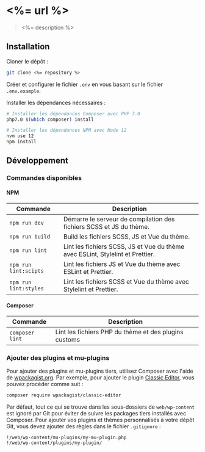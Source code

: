# <%= url %>

> <%= description %>

## Installation


Cloner le dépôt :

```bash
git clone <%= repository %>
```

Créer et configurer le fichier `.env` en vous basant sur le fichier `.env.example`.

Installer les dépendances nécessaires :

```bash
# Installer les dépendances Composer avec PHP 7.0
php7.0 $(which composer) install

# Installer les dépendances NPM avec Node 12
nvm use 12
npm install
```

## Développement

### Commandes disponibles

#### NPM

| Commande | Description |
|-|-|
| `npm run dev` | Démarre le serveur de compilation des fichiers SCSS et JS du thème. |
| `npm run build` | Build les fichiers SCSS, JS et Vue du thème. |
| `npm run lint` | Lint les fichiers SCSS, JS et Vue du thème avec ESLint, Stylelint et Prettier. |
| `npm run lint:scipts` | Lint les fichiers JS et Vue du thème avec ESLint et Prettier. |
| `npm run lint:styles` | Lint les fichiers SCSS et Vue du thème avec Stylelint et Prettier. |

#### Composer

| Commande | Description |
|-|-|
| `composer lint` | Lint les fichiers PHP du thème et des plugins customs |

### Ajouter des plugins et mu-plugins

Pour ajouter des plugins et mu-plugins tiers, utilisez Composer avec l'aide de [wpackagist.org](https://wpackagist.org/). Par exemple, pour ajouter le plugin [Classic Editor](), vous pouvez procéder comme suit :

```bash
composer require wpackagist/classic-editor
```

Par défaut, tout ce qui se trouve dans les sous-dossiers de `web/wp-content` est ignoré par Git pour éviter de suivre les packages tiers installés avec Composer. Pour ajouter vos plugins et thèmes personnalisés à votre dépôt Git, vous devez ajouter des règles dans le fichier `.gitignore` :

```
!/web/wp-content/mu-plugins/my-mu-plugin.php
!/web/wp-content/plugins/my-plugin/
```
